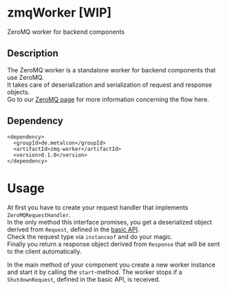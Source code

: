 # zmqWorker [WIP]

ZeroMQ worker for backend components

## Description

The ZeroMQ worker is a standalone worker for backend components that use ZeroMQ.  
It takes care of deserialization and serialization of request and response objects.  
Go to our [ZeroMQ page](../../../main/wiki/techZeroMQ) for more information concerning the flow here.

## Dependency

    <dependency>
      <groupId>de.metalcon</groupId>
      <artifactId>zmq-worker</artifactId>
      <version>0.1.0</version>
    </dependency>

# Usage

At first you have to create your request handler that implements `ZeroMQRequestHandler`.  
In the only method this interface promises, you get a deserialized object derived from `Request`, defined in the [basic API](../../../api).  
Check the request type via `instanceof` and do your magic.  
Finally you return a response object derived from `Response` that will be sent to the client automatically.

In the main method of your component you create a new worker instance and start it by calling the `start`-method.
The worker stops if a `ShutdownRequest`, defined in the basic API, is received.
